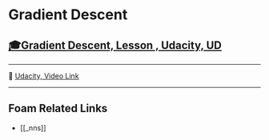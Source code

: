# Gradient Descent

## [🎓Gradient Descent, Lesson , Udacity, UD]()

---

🎥 [Udacity, Video Link]()

---

## Foam Related Links

- [[_nns]]
